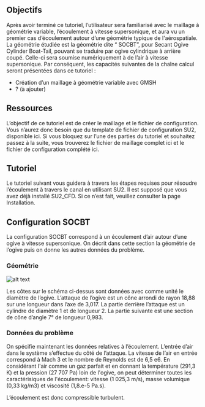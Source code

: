 ## Objectifs

Après avoir terminé ce tutoriel, l’utilisateur sera familiarisé avec le maillage à géométrie variable, l’écoulement à vitesse supersonique, et aura vu un premier cas d’écoulement autour d’une géométrie typique de l'aérospatiale. 
La géométrie étudiée est la géométrie dite “ SOCBT”, pour Secant Ogive Cylinder Boat-Tail, pouvant se traduire par ogive cylindrique à arrière coupé. Celle-ci sera soumise numériquement à de l’air à vitesse supersonique.
Par conséquent, les capacités suivantes de la chaîne calcul seront présentées dans ce tutoriel :
 * Création d’un maillage à géométrie variable avec GMSH
 * ? (à ajouter)

## Ressources

L’objectif de ce tutoriel est de créer le maillage et le fichier de configuration. Vous n’aurez donc besoin que du template de fichier de configuration SU2, disponible ici. Si vous bloquez sur l’une des parties du tutoriel et souhaitez passez à la suite, vous trouverez le fichier de maillage complet ici et le fichier de configuration complété ici.

## Tutoriel
Le tutoriel suivant vous guidera à travers les étapes requises pour résoudre l’écoulement à travers le canal en utilisant SU2. Il est supposé que vous avez déjà installé SU2_CFD. Si ce n’est fait, veuillez consulter la page Installation.


## Configuration SOCBT

La configuration SOCBT correspond à un écoulement d’air autour d’une ogive à vitesse supersonique. On décrit dans cette section la géométrie de l’ogive puis on donne les autres données du problème.

### Géométrie

![alt text](https://raw.githubusercontent.com/SU2CLC/su2_clc/main/annexes/figures/SOCBT_dim.PNG "Géométrie de la configuration SOCBT")

Les côtes sur le schéma ci-dessus sont données avec comme unité le diamètre de l’ogive. L’attaque de l’ogive est un cône arrondi de rayon 18,88 sur une longueur dans l’axe de 3,017. La partie derrière l’attaque est un cylindre de diamètre 1 et de longueur 2. La partie suivante est une section de cône d’angle 7° de longueur 0,983.

### Données du problème

On spécifie maintenant les données relatives à l’écoulement. L’entrée d’air dans le système s’effectue du côté de l’attaque. La vitesse de l’air en entrée correspond à Mach 3 et le nombre de Reynolds est de 6,5 e6. En considérant l'air comme un gaz parfait et en donnant la température (291,3 K) et la pression (27 707 Pa) loin de l'ogive, on peut déterminer toutes les caractérisiques de l'écoulement: vitesse (1 025,3 m/s), masse volumique (0,33 kg/m3) et viscosité (1,8.e-5 Pa.s).

L’écoulement est donc compressible turbulent.
